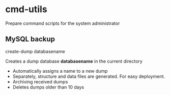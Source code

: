 # cmd-utils
Prepare command scripts for the system administrator

## MySQL backup

  create-dump databasename

Creates a dump database **databasename** in the current directory

* Automatically assigns a name to a new dump
* Separately, structure and data files are generated. For easy deployment.
* Archiving received dumps
* Deletes dumps older than 10 days
